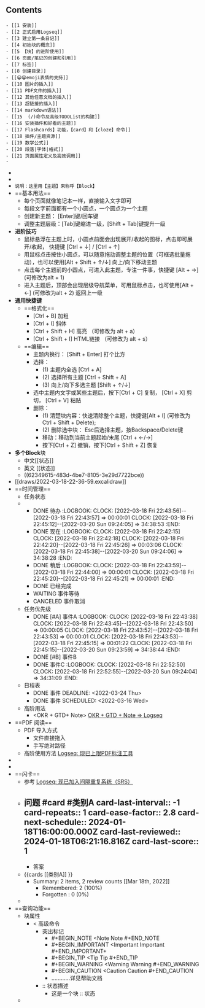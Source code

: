 ## Contents
	- [[1 安装]]
	- [[2 正式启用Logseq]]
	- [[3 建立第一条日记]]
	- [[4 初始块的概念]]
	- [[5 【块】的进阶使用]]
	- [[6 页面/笔记的创建和引用]]
	- [[7 标签]]
	- [[8 创建目录]]
	- [[😀😁emoji表情的支持]]
	- [[10 图片的插入]]
	- [[11 PDF文件的插入]]
	- [[12 其他任意文档的插入]]
	- [[13 超链接的插入]]
	- [[14 markdown语法]]
	- [[15  (/)命令及高级TODOList的构建]]
	- [[16 安装插件和好看的主题]]
	- [[17 Flashcards】功能，【card】和【cloze】命令]]
	- [[18 插件/主题资源]]
	- [[19 数学公式]]
	- [[20 段落|字体|格式]]
	- [[21 页面属性定义及高效调用]]
	-
-
-
- `说明：这里用【主题】来称呼【Block】`
- ==基本用法==
	- 每个页面就像笔记本一样，直接输入文字即可
	- 每段文字前面都有一个小圆点，一个圆点为一个主题
	- 创建新主题： [Enter]键/回车键
	- 调整主题层级：[Tab]键缩进一级，[Shift + Tab]键提升一级
- **进阶技巧**
	- 鼠标悬浮在主题上时，小圆点前面会出现展开/收起的图标，点击即可展开/收起， 快捷键 [Ctrl + ↓] / [Ctrl + ↑]
	- 用鼠标点击按住小圆点，可以随意拖动调整主题的位置（可框选批量拖动），也可以使用[Alt + Shift + ↑/↓] 向上/向下移动主题
	- 点击每个主题前的小圆点，可进入此主题，专注一件事，快捷键 [Alt + →] (可修改为alt + 1)
	- 进入主题后，顶部会出现层级导航菜单，可用鼠标点击，也可使用[Alt + ←] (可修改为alt + 2) 返回上一级
- **通用快捷键**
	- ==格式化==
		- [Ctrl + B]  加粗
		- [Ctrl + I]  斜体
		- [Ctrl + Shift + H]  高亮 （可修改为 alt + a）
		- [Ctrl + Shift + I]  HTML链接 （可修改为 alt + s）
	- ==编辑==
		- 主题内换行： [Shift + Enter]
		  打个比方
		- 选择：
			- (1) 主题内全选 [Ctrl + A]
			- (2) 选择所有主题 [Ctrl + Shift + A]
			- (3) 向上/向下多选主题 [Shift +  ↑/↓]
		- 选中主题内文字或某些主题后，按下[Ctrl + C]  复制， [Ctrl + X]  剪切， [Ctrl + V] 粘贴
		- 删除：
			- (1) 清楚块内容：快速清除整个主题，快捷键[Alt + I]  (可修改为 Ctrl + Shift + Delete);
			- (2) 删除选中块： Esc后选择主题，按Backspace/Delete键
			- 移动：移动到当前主题起始/末尾 [Ctrl + ←/→]
			- 按下[Ctrl + Z]  撤销，按下[Ctrl + Shift + Z] 恢复
- **多个Block**块
	- 中文[[状态]]
	- 英文 [[状态]]
	- ((62349615-483d-4be7-8105-3e29d7722bce))
- [[draws/2022-03-18-22-36-59.excalidraw]]
- ==时间管理==
	- 任务状态
	-
		- DONE 待办
		  :LOGBOOK:
		  CLOCK: [2022-03-18 Fri 22:43:56]--[2022-03-18 Fri 22:43:57] =>  00:00:01
		  CLOCK: [2022-03-18 Fri 22:45:12]--[2022-03-20 Sun 09:24:05] =>  34:38:53
		  :END:
		- DONE 现在
		  :LOGBOOK:
		  CLOCK: [2022-03-18 Fri 22:42:15]
		  CLOCK: [2022-03-18 Fri 22:42:18]
		  CLOCK: [2022-03-18 Fri 22:42:20]--[2022-03-18 Fri 22:45:26] =>  00:03:06
		  CLOCK: [2022-03-18 Fri 22:45:38]--[2022-03-20 Sun 09:24:06] =>  34:38:28
		  :END:
		- DONE 稍后
		  :LOGBOOK:
		  CLOCK: [2022-03-18 Fri 22:43:59]--[2022-03-18 Fri 22:44:00] =>  00:00:01
		  CLOCK: [2022-03-18 Fri 22:45:20]--[2022-03-18 Fri 22:45:21] =>  00:00:01
		  :END:
		- DONE 已经完成
		- WAITING  事件等待
		- CANCELED 事件取消
	- 任务优先级
		- DONE [#A] 事件A
		  :LOGBOOK:
		  CLOCK: [2022-03-18 Fri 22:43:38]
		  CLOCK: [2022-03-18 Fri 22:43:45]--[2022-03-18 Fri 22:43:50] =>  00:00:05
		  CLOCK: [2022-03-18 Fri 22:43:52]--[2022-03-18 Fri 22:43:53] =>  00:00:01
		  CLOCK: [2022-03-18 Fri 22:43:53]--[2022-03-18 Fri 22:45:15] =>  00:01:22
		  CLOCK: [2022-03-18 Fri 22:45:15]--[2022-03-20 Sun 09:23:59] =>  34:38:44
		  :END:
		- DONE  [#B] 事件B
		- DONE 事件C
		  :LOGBOOK:
		  CLOCK: [2022-03-18 Fri 22:52:50]
		  CLOCK: [2022-03-18 Fri 22:52:55]--[2022-03-20 Sun 09:24:04] =>  34:31:09
		  :END:
	- 日程表
		- DONE 事件
		  DEADLINE: <2022-03-24 Thu>
		- DONE 事件
		  SCHEDULED: <2022-03-16 Wed>
	- 高阶用法
		- <OKR + GTD+ Note> [OKR + GTD + Note => Logseq](https://zhuanlan.zhihu.com/p/369386414)
- ==PDF 阅读==
	- PDF 导入方式
		- 文件直接拖入
		- 手写绝对路径
	- 高阶使用方法 [Logseq: 现已上限PDF标注工具](https://zhuanlan.zhihu.com/p/397352305)
-
-
- ==闪卡==
	- 参考 [Logseq: 现已加入间隔重复系统（SRS）](https://zhuanlan.zhihu.com/p/392408529)
	- 问题 #card #类别A
	  card-last-interval:: -1
	  card-repeats:: 1
	  card-ease-factor:: 2.8
	  card-next-schedule:: 2024-01-18T16:00:00.000Z
	  card-last-reviewed:: 2024-01-18T06:21:16.816Z
	  card-last-score:: 1
		-
		- 答案
	- {{cards [[类别A]] }}
		- Summary: 2 items, 2 review counts [[Mar 18th, 2022]]
			- Remembered:   2 (100%)
			- Forgotten :   0 (0%)
	-
- ==查询功能==
	- 块属性
		- < 高级命令
			- 突出标记
				- #+BEGIN_NOTE
				  <Note    Note
				  #+END_NOTE
				- #+BEGIN_IMPORTANT
				  <Important    Important
				  #+END_IMPORTANT+
				- #+BEGIN_TIP
				  <Tip     Tip
				  #+END_TIP
				- #+BEGIN_WARNING
				  <Warning    Warning
				  #+END_WARNING
				- #+BEGIN_CAUTION
				  <Caution     Caution
				  #+END_CAUTION
				- ............详见帮助文档
			- :: 状态描述
				- 这是一个块
				  :: 状态
	-